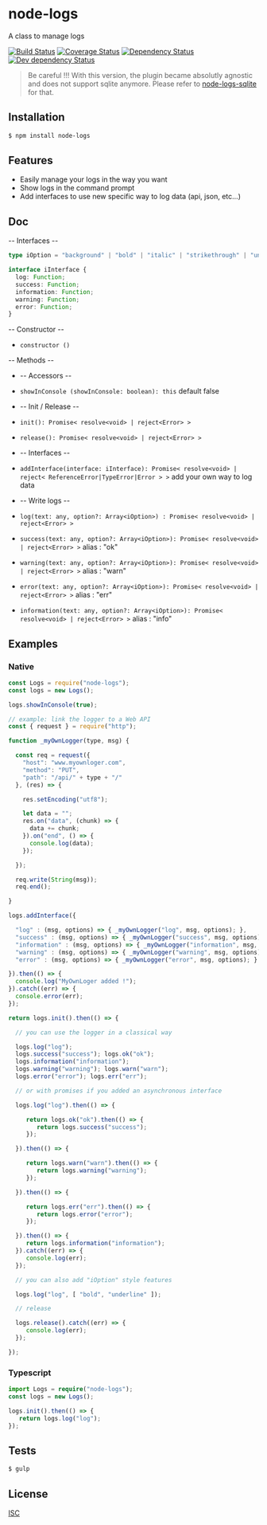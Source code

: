 # node-logs
A class to manage logs

[![Build Status](https://api.travis-ci.org/Psychopoulet/node-logs.svg?branch=master)](https://travis-ci.org/Psychopoulet/node-logs)
[![Coverage Status](https://coveralls.io/repos/github/Psychopoulet/node-logs/badge.svg?branch=master)](https://coveralls.io/github/Psychopoulet/node-logs)
[![Dependency Status](https://david-dm.org/Psychopoulet/node-logs/status.svg)](https://david-dm.org/Psychopoulet/node-logs)
[![Dev dependency Status](https://david-dm.org/Psychopoulet/node-logs/dev-status.svg)](https://david-dm.org/Psychopoulet/node-logs?type=dev)

> Be careful !!! With this version, the plugin became absolutly agnostic and does not support sqlite anymore. Please refer to [node-logs-sqlite](https://github.com/Psychopoulet/node-logs-sqlite) for that.

## Installation

```bash
$ npm install node-logs
```

## Features

  * Easily manage your logs in the way you want
  * Show logs in the command prompt
  * Add interfaces to use new specific way to log data (api, json, etc...)

## Doc

-- Interfaces --

```typescript
type iOption = "background" | "bold" | "italic" | "strikethrough" | "underline";

interface iInterface {
  log: Function;
  success: Function;
  information: Function;
  warning: Function;
  error: Function;
}
```

-- Constructor --

* ``` constructor () ```

-- Methods --

* -- Accessors --
* ``` showInConsole (showInConsole: boolean): this ``` default false

* -- Init / Release --
* ``` init(): Promise< resolve<void> | reject<Error> > ```
* ``` release(): Promise< resolve<void> | reject<Error> > ```

* -- Interfaces --
* ``` addInterface(interface: iInterface): Promise< resolve<void> | reject< ReferenceError|TypeError|Error > > ``` add your own way to log data

* -- Write logs --
* ``` log(text: any, option?: Array<iOption>) : Promise< resolve<void> | reject<Error> > ```
* ``` success(text: any, option?: Array<iOption>): Promise< resolve<void> | reject<Error> > ``` alias : "ok"
* ``` warning(text: any, option?: Array<iOption>): Promise< resolve<void> | reject<Error> > ``` alias : "warn"
* ``` error(text: any, option?: Array<iOption>): Promise< resolve<void> | reject<Error> > ``` alias : "err"
* ``` information(text: any, option?: Array<iOption>): Promise< resolve<void> | reject<Error> > ``` alias : "info"

## Examples

### Native

```javascript
const Logs = require("node-logs");
const logs = new Logs();
```

```javascript
logs.showInConsole(true);
```

```javascript
// example: link the logger to a Web API
const { request } = require("http");

function _myOwnLogger(type, msg) {

  const req = request({
    "host": "www.myownloger.com",
    "method": "PUT",
    "path": "/api/" + type + "/"
  }, (res) => {

    res.setEncoding("utf8");

    let data = "";
    res.on("data", (chunk) => {
      data += chunk;
    }).on("end", () => {
      console.log(data);
    });

  });

  req.write(String(msg));
  req.end();

}

logs.addInterface({

  "log" : (msg, options) => { _myOwnLogger("log", msg, options); },
  "success" : (msg, options) => { _myOwnLogger("success", msg, options); },
  "information" : (msg, options) => { _myOwnLogger("information", msg, options); },
  "warning" : (msg, options) => { _myOwnLogger("warning", msg, options); },
  "error" : (msg, options) => { _myOwnLogger("error", msg, options); }

}).then(() => {
  console.log("MyOwnLoger added !");
}).catch((err) => {
  console.error(err);
});
```

```javascript
return logs.init().then(() => {

  // you can use the logger in a classical way

  logs.log("log");
  logs.success("success"); logs.ok("ok");
  logs.information("information");
  logs.warning("warning"); logs.warn("warn");
  logs.error("error"); logs.err("err");

  // or with promises if you added an asynchronous interface

  logs.log("log").then(() => {

     return logs.ok("ok").then(() => {
        return logs.success("success");
     });

  }).then(() => {

     return logs.warn("warn").then(() => {
        return logs.warning("warning");
     });

  }).then(() => {

     return logs.err("err").then(() => {
        return logs.error("error");
     });

  }).then(() => {
     return logs.information("information");
  }).catch((err) => {
     console.log(err);
  });

  // you can also add "iOption" style features

  logs.log("log", [ "bold", "underline" ]);

  // release

  logs.release().catch((err) => {
     console.log(err);
  });

});
```

### Typescript

```typescript
import Logs = require("node-logs");
const logs = new Logs();

logs.init().then(() => {
   return logs.log("log");
});
```

## Tests

```bash
$ gulp
```

## License

  [ISC](LICENSE)
